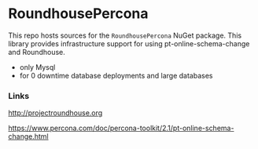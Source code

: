 # RoundhousePercona

This repo hosts sources for the `RoundhousePercona` NuGet package.
This library provides infrastructure support for using pt-online-schema-change and Roundhouse.
* only Mysql
* for 0 downtime database deployments and large databases

### Links 
http://projectroundhouse.org 

https://www.percona.com/doc/percona-toolkit/2.1/pt-online-schema-change.html
